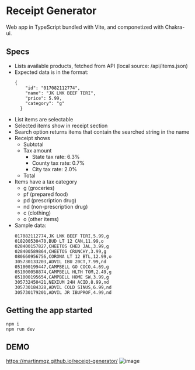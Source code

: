 # Receipt Generator
Web app in TypeScript bundled with Vite, and componetized with Chakra-ui.

## Specs
- Lists available products, fetched from API (local source: /api/items.json)
- Expected data is in the format:
  ```
  {
      "id": "017082112774",
      "name": "JK LNK BEEF TERI",
      "price": 5.99,
      "category": "g"
    }
  ```
- List items are selectable
- Selected items show in receipt section
- Search option returns items that contain the searched string in the name
- Receipt shows 
  - Subtotal
  - Tax amount
    - State tax rate: 6.3%
    - County tax rate: 0.7%
    - City tax rate: 2.0%
  - Total
- Items have a tax category
  - g (groceries)
  - pf (prepared food)
  - pd (prescription drug)
  - nd (non-prescription drug)
  - c (clothing)
  - o (other items)
- Sample data:
  ```
  017082112774,JK LNK BEEF TERI,5.99,g
  018200530470,BUD LT 12 CAN,11.99,o
  028400157827,CHEETOS CHED JAL,3.99,g
  028400589864,CHEETOS CRUNCHY,3.99,g
  080660956756,CORONA LT 12 BTL,12.99,o
  305730133203,ADVIL IBU 20CT,7.99,nd
  051000199447,CAMPBELL GO COCO,4.69,g
  051000058874,CAMPBELL HLTH TOM,2.49,g
  051000195654,CAMPBELL HOME SW,3.99,g
  305732450421,NEXIUM 24H ACID,8.99,nd
  305730184328,ADVIL COLD SINUS,6.99,nd
  305730179201,ADVIL JR IBUPROF,4.99,nd
  ```

## Getting the app started
```
npm i
npm run dev
```

## DEMO
https://martinmqz.github.io/receipt-generator/
![image](https://github.com/user-attachments/assets/7c29b7db-78c5-48af-9184-89b672390dec)

